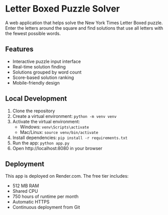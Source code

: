 # Letter Boxed Puzzle Solver

A web application that helps solve the New York Times Letter Boxed puzzle. Enter the letters around the square and find solutions that use all letters with the fewest possible words.

## Features
- Interactive puzzle input interface
- Real-time solution finding
- Solutions grouped by word count
- Score-based solution ranking
- Mobile-friendly design

## Local Development
1. Clone the repository
2. Create a virtual environment: `python -m venv venv`
3. Activate the virtual environment:
   - Windows: `venv\Scripts\activate`
   - Mac/Linux: `source venv/bin/activate`
4. Install dependencies: `pip install -r requirements.txt`
5. Run the app: `python app.py`
6. Open http://localhost:8080 in your browser

## Deployment
This app is deployed on Render.com. The free tier includes:
- 512 MB RAM
- Shared CPU
- 750 hours of runtime per month
- Automatic HTTPS
- Continuous deployment from Git 